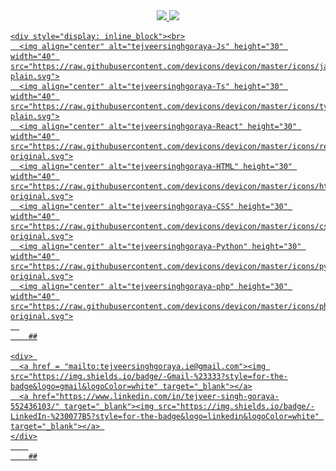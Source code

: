 <div>
    <div align="center">
      <a href="https://github.com/tejveersinghgoraya">
      <img height="180em" src="https://github-readme-stats.vercel.app/api?username=tejveersinghgoraya&show_icons=true&theme=dracula&include_all_commits=true&count_private=true"/>
      <img height="180em" src="https://github-readme-stats.vercel.app/api/top-langs/?username=tejveersinghgoraya&layout=compact&langs_count=7&theme=dracula"/>
    </div>
      
      
    <div style="display: inline_block"><br>
      <img align="center" alt="tejveersinghgoraya-Js" height="30" width="40" src="https://raw.githubusercontent.com/devicons/devicon/master/icons/javascript/javascript-plain.svg">
      <img align="center" alt="tejveersinghgoraya-Ts" height="30" width="40" src="https://raw.githubusercontent.com/devicons/devicon/master/icons/typescript/typescript-plain.svg">
      <img align="center" alt="tejveersinghgoraya-React" height="30" width="40" src="https://raw.githubusercontent.com/devicons/devicon/master/icons/react/react-original.svg">
      <img align="center" alt="tejveersinghgoraya-HTML" height="30" width="40" src="https://raw.githubusercontent.com/devicons/devicon/master/icons/html5/html5-original.svg">
      <img align="center" alt="tejveersinghgoraya-CSS" height="30" width="40" src="https://raw.githubusercontent.com/devicons/devicon/master/icons/css3/css3-original.svg">
      <img align="center" alt="tejveersinghgoraya-Python" height="30" width="40" src="https://raw.githubusercontent.com/devicons/devicon/master/icons/python/python-original.svg">
      <img align="center" alt="tejveersinghgoraya-php" height="30" width="40" src="https://raw.githubusercontent.com/devicons/devicon/master/icons/php/php-original.svg">
      
        ##
 
    <div> 
      <a href = "mailto:tejveersinghgoraya.ie@gmail.com"><img src="https://img.shields.io/badge/-Gmail-%23333?style=for-the-badge&logo=gmail&logoColor=white" target="_blank"></a>
      <a href="https://www.linkedin.com/in/tejveer-singh-goraya-552436103/" target="_blank"><img src="https://img.shields.io/badge/-LinkedIn-%230077B5?style=for-the-badge&logo=linkedin&logoColor=white" target="_blank"></a> 
    </div>
        
        ##

